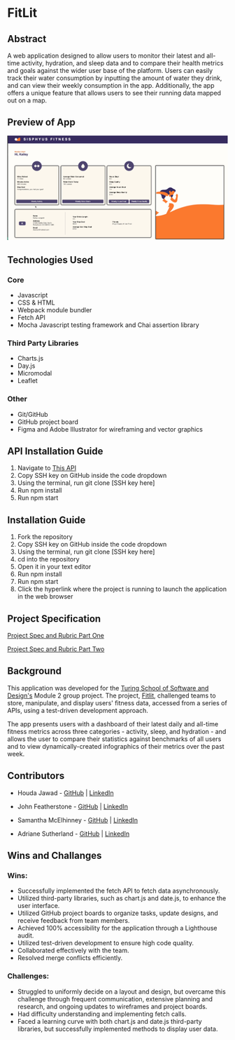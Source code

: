 # FitLit

## Abstract
A web application designed to allow users to monitor their latest and all-time activity, hydration, and sleep data and to compare their health metrics and goals against the wider user base of the platform. Users can easily track their water consumption by inputting the amount of water they drink, and can view their weekly consumption in the app. Additionally, the app offers a unique feature that allows users to see their running data mapped out on a map.

## Preview of App
![demo](src/images/Sisphyus-fitness.gif)

## Technologies Used
### Core
- Javascript
- CSS & HTML
- Webpack module bundler
- Fetch API
- Mocha Javascript testing framework and Chai assertion library

### Third Party Libraries
- Charts.js
- Day.js
- Micromodal
- Leaflet

### Other
- Git/GitHub
- GitHub project board
- Figma and Adobe Illustrator for wireframing and vector graphics

## API Installation Guide
1. Navigate to [This API](https://github.com/turingschool-examples/fitlit-api)
2. Copy SSH key on GitHub inside the code dropdown
3. Using the terminal, run git clone [SSH key here]
4. Run npm install 
5. Run npm start

## Installation Guide
1. Fork the repository
2. Copy SSH key on GitHub inside the code dropdown
3. Using the terminal, run git clone [SSH key here]
4. cd into the repository
5. Open it in your text editor
6. Run npm install 
7. Run npm start
8. Click the hyperlink where the project is running to launch the application in the web browser


## Project Specification
[Project Spec and Rubric Part One](https://frontend.turing.edu/projects/module-2/fitlit-part-one-agile.html)

[Project Spec and Rubric Part Two](https://frontend.turing.edu/projects/module-2/fitlit-part-two-agile.html)

## Background
This application was developed for the [Turing School of Software and Design's](https://frontend.turing.edu/) Module 2 group project. The project, [Fitlit](https://frontend.turing.edu/projects/module-2/fitlit-part-one-agile.html), challenged teams to store, manipulate, and display users' fitness data, accessed from a series of APIs, using a test-driven development approach.

The app presents users with a dashboard of their latest daily and all-time fitness metrics across three categories - activity, sleep, and hydration - and allows the user to compare their statistics against benchmarks of all users and to view dynamically-created infographics of their metrics over the past week.

## Contributors

- Houda Jawad - [GitHub](https://github.com/hjawad22) | [LinkedIn](https://www.linkedin.com/in/houda-jawad-b0315675/)

- John Featherstone - [GitHub](https://github.com/JWFeatherstone) | [LinkedIn](https://www.linkedin.com/in/john-w-featherstone/)

- Samantha McElhinney - [GitHub](https://github.com/SamanthaMcElhinney) | [LinkedIn](https://www.linkedin.com/in/samantha-mcelhinney-98134b170/)

- Adriane Sutherland - [GitHub](https://github.com/asutherland91) | [LinkedIn](https://www.linkedin.com/in/adrianesutherland/)

## Wins and Challanges

### Wins:
- Successfully implemented the fetch API to fetch data asynchronously.
- Utilized third-party libraries, such as chart.js and date.js, to enhance the user interface.
- Utilized GitHub project boards to organize tasks, update designs, and receive feedback from team members.
- Achieved 100% accessibility for the application through a Lighthouse audit.
- Utilized test-driven development to ensure high code quality.
- Collaborated effectively with the team.
- Resolved merge conflicts efficiently.

### Challenges:
- Struggled to uniformly decide on a layout and design, but overcame this challenge through frequent communication, extensive planning and research, and ongoing updates to wireframes and project boards.
- Had difficulty understanding and implementing fetch calls.
- Faced a learning curve with both chart.js and date.js third-party libraries, but successfully implemented methods to display user data.
